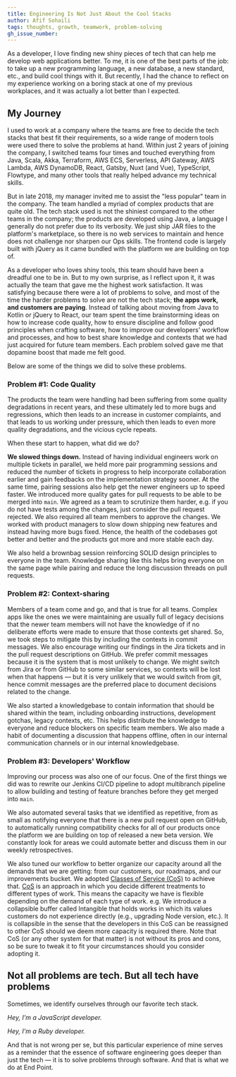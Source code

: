 ```yaml
---
title: Engineering Is Not Just About the Cool Stacks
author: Afif Sohaili
tags: thoughts, growth, teamwork, problem-solving
gh_issue_number:
---
```


As a developer, I love finding new shiny pieces of tech that can help me develop web applications better. To me, it is one of the best parts of the job: to take up a new programming language, a new database, a new standard, etc., and build cool things with it. But recently, I had the chance to reflect on my experience working on a boring stack at one of my previous workplaces, and it was actually a lot better than I expected.

## My Journey

I used to work at a company where the teams are free to decide the tech stacks that best fit their requirements, so a wide range of modern tools were used there to solve the problems at hand. Within just 2 years of joining the company, I switched teams four times and touched everything from Java, Scala, Akka, Terraform, AWS ECS, Serverless, API Gateway, AWS Lambda, AWS DynamoDB, React, Gatsby, Nuxt (and Vue), TypeScript, Flowtype, and many other tools that really helped advance my technical skills.

But in late 2018, my manager invited me to assist the "less popular" team in the company. The team handled a myriad of complex products that are quite old. The tech stack used is not the shiniest compared to the other teams in the company; the products are developed using Java, a language I generally do not prefer due to its verbosity. We just ship JAR files to the platform's marketplace, so there is no web services to maintain and hence does not challenge nor sharpen our Ops skills. The frontend code is largely built with jQuery as it came bundled with the platform we are building on top of.

As a developer who loves shiny tools, this team should have been a dreadful one to be in. But to my own surprise, as I reflect upon it, it was actually the team that gave me the highest work satisfaction. It was satisfying because there were a lot of problems to solve, and most of the time the harder problems to solve are not the tech stack; **the apps work, and customers are paying**. Instead of talking about moving from Java to Kotlin or jQuery to React, our team spent the time brainstorming ideas on how to increase code quality, how to ensure discipline and follow good principles when crafting software, how to improve our developers' workflow and processes, and how to best share knowledge and contexts that we had just acquired for future team members. Each problem solved gave me that dopamine boost that made me felt good.

Below are some of the things we did to solve these problems.

### Problem #1: Code Quality

The products the team were handling had been suffering from some quality degradations in recent years, and these ultimately led to more bugs and regressions, which then leads to an increase in customer complaints, and that leads to us working under pressure, which then leads to even more quality degradations, and the vicious cycle repeats.

When these start to happen, what did we do?

**We slowed things down.** Instead of having individual engineers work on multiple tickets in parallel, we held more pair programming sessions and reduced the number of tickets in progress to help incorporate collaboration earlier and gain feedbacks on the implementation strategy sooner. At the same time, pairing sessions also help get the newer engineers up to speed faster. We introduced more quality gates for pull requests to be able to be merged into `main`. We agreed as a team to scrutinize them harder, e.g. if you do not have tests among the changes, just consider the pull request rejected. We also required all team members to approve the changes. We worked with product managers to slow down shipping new features and instead having more bugs fixed. Hence, the health of the codebases got better and better and the products got more and more stable each day.

We also held a brownbag session reinforcing SOLID design principles to everyone in the team. Knowledge sharing like this helps bring everyone on the same page while pairing and reduce the long discussion threads on pull requests.

### Problem #2: Context-sharing

Members of a team come and go, and that is true for all teams. Complex apps like the ones we were maintaining are usually full of legacy decisions that the newer team members will not have the knowledge of if no deliberate efforts were made to ensure that those contexts get shared. So, we took steps to mitigate this by including the contexts in commit messages. We also encourage writing our findings in the Jira tickets and in the pull request descriptions on GitHub. We prefer commit messages because it is the system that is most unlikely to change. We might switch from Jira or from GitHub to some similar services, so contexts will be lost when that happens — but it is very unlikely that we would switch from git, hence commit messages are the preferred place to document decisions related to the change.

We also started a knowledgebase to contain information that should be shared within the team, including onboarding instructions, development gotchas, legacy contexts, etc. This helps distribute the knowledge to everyone and reduce blockers on specific team members. We also made a habit of documenting a discussion that happens offline, often in our internal communication channels or in our internal knowledgebase.

### Problem #3: Developers' Workflow

Improving our process was also one of our focus. One of the first things we did was to rewrite our Jenkins CI/CD pipeline to adopt multibranch pipeline to allow building and testing of feature branches before they get merged into `main`.

We also automated several tasks that we identified as repetitive, from as small as notifying everyone that there is a new pull request open on GitHub, to automatically running compatibility checks for all of our products once the platform we are building on top of released a new beta version. We constantly look for areas we could automate better and discuss them in our weekly retrospectives.

We also tuned our workflow to better organize our capacity around all the demands that we are getting: from our customers, our roadmaps, and our improvements bucket. We adopted [Classes of Service (CoS)](https://medium.com/servicerocket-eng/on-classes-of-service-cos-a-more-pragmatic-approach-towards-squad-formation-ec93e3a80dfb) to achieve that. [CoS](https://www.thoughtworks.com/insights/blog/predictability-and-classes-service) is an approach in which you decide different treatments to different types of work. This means the capacity we have is flexible depending on the demand of each type of work. e.g. We introduce a collapsible buffer called Intangible that holds works in which its values customers do not experience directly (e.g., upgrading Node version, etc.). It is collapsible in the sense that the developers in this CoS can be reassigned to other CoS should we deem more capacity is required there. Note that CoS (or any other system for that matter) is not without its pros and cons, so be sure to tweak it to fit your circumstances should you consider adopting it.

## Not all problems are tech. But all tech have problems

Sometimes, we identify ourselves through our favorite tech stack.

_Hey, I'm a JavaScript developer._

_Hey, I'm a Ruby developer._

And that is not wrong per se, but this particular experience of mine serves as a reminder that the essence of software engineering goes deeper than just the tech — it is to solve problems through software. And that is what we do at End Point.
